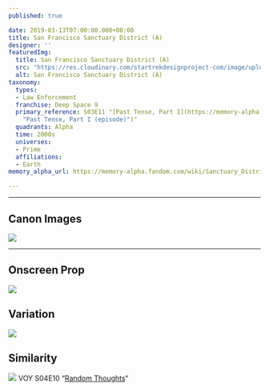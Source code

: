 ```yaml
---
published: true

date: 2019-03-13T07:00:00.000+00:00
title: San Francisco Sanctuary District (A)
designer: ''
featuredImg:
  title: San Francisco Sanctuary District (A)
  src: "https://res.cloudinary.com/startrekdesignproject-com/image/upload/v1569879304/SF_SantuaryDistrict2.png"
  alt: San Francisco Sanctuary District (A)
taxonomy:
  types:
  - Law Enforcement
  franchise: Deep Space 9
  primary_reference: S03E11 "[Past Tense, Part I](https://memory-alpha.fandom.com/wiki/Past_Tense,_Part_I
    "Past Tense, Part I (episode)")"
  quadrants: Alpha
  time: 2000s
  universes:
  - Prime
  affiliations: 
  - Earth
memory_alpha_url: https://memory-alpha.fandom.com/wiki/Sanctuary_District_A

---
```

___
## Canon Images

![](https://res.cloudinary.com/startrekdesignproject-com/image/upload/v1552524166/DS9-3x12.jpg.jpg)

___
## Onscreen Prop

![](https://res.cloudinary.com/startrekdesignproject-com/image/upload/v1569878747/SF_Security_District.jpg)

## Variation

![](https://res.cloudinary.com/startrekdesignproject-com/image/upload/v1552524166/SFSantuaryDistrict_Var.jpg)

## Similarity


![](https://res.cloudinary.com/startrekdesignproject-com/image/upload/v1552524373/1483039808074.jpg) VOY S04E10 “[Random Thoughts](https://memory-alpha.fandom.com/wiki/Random_Thoughts "Random Thoughts")“ 
